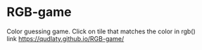 # RGB-game
Color guessing game.
Click on tile that matches the color in rgb() <br/>
link https://qudlaty.github.io/RGB-game/
